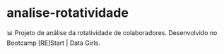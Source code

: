 # analise-rotatividade
📊 Projeto de análise da rotatividade de colaboradores. Desenvolvido no Bootcamp [RE]Start | Data Girls.
